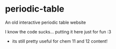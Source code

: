 # periodic-table
An old interactive periodic table website

I know the code sucks... putting it here just for fun :3
- its still pretty useful for chem 11 and 12 content!
